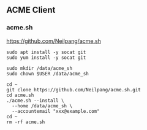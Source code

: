 ## ACME Client

### acme.sh

https://github.com/Neilpang/acme.sh

```
sudo apt install -y socat git
sudo yum install -y socat git
```

```
sudo mkdir /data/acme_sh
sudo chown $USER /data/acme_sh

cd ~
git clone https://github.com/Neilpang/acme.sh.git
cd acme.sh
./acme.sh --install \
  --home /data/acme_sh \
  --accountemail "xxx@example.com"
cd ~
rm -rf acme.sh
```
